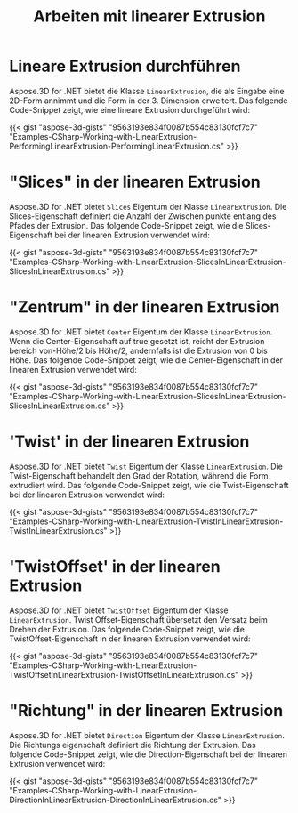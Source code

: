 ﻿---
title: Arbeiten mit linearer Extrusion
type: docs
weight: 110
url: /de/net/working-with-linear-extrusion/
description: Aspose.3D for .NET bietet die LinearExtrusion-Klasse, die als Eingabe eine 2D-Form annimmt und die Form in der 3. Dimension erweitert.
---
# **Lineare Extrusion durchführen**
Aspose.3D for .NET bietet die Klasse `LinearExtrusion`, die als Eingabe eine 2D-Form annimmt und die Form in der 3. Dimension erweitert. Das folgende Code-Snippet zeigt, wie eine lineare Extrusion durchgeführt wird:



{{< gist "aspose-3d-gists" "9563193e834f0087b554c83130fcf7c7" "Examples-CSharp-Working-with-LinearExtrusion-PerformingLinearExtrusion-PerformingLinearExtrusion.cs" >}}
# **"Slices" in der linearen Extrusion**
Aspose.3D for .NET bietet `Slices` Eigentum der Klasse `LinearExtrusion`. Die Slices-Eigenschaft definiert die Anzahl der Zwischen punkte entlang des Pfades der Extrusion. Das folgende Code-Snippet zeigt, wie die Slices-Eigenschaft bei der linearen Extrusion verwendet wird:



{{< gist "aspose-3d-gists" "9563193e834f0087b554c83130fcf7c7" "Examples-CSharp-Working-with-LinearExtrusion-SlicesInLinearExtrusion-SlicesInLinearExtrusion.cs" >}}
# **"Zentrum" in der linearen Extrusion**
Aspose.3D for .NET bietet `Center` Eigentum der Klasse `LinearExtrusion`. Wenn die Center-Eigenschaft auf true gesetzt ist, reicht der Extrusion bereich von-Höhe/2 bis Höhe/2, andernfalls ist die Extrusion von 0 bis Höhe. Das folgende Code-Snippet zeigt, wie die Center-Eigenschaft in der linearen Extrusion verwendet wird:



{{< gist "aspose-3d-gists" "9563193e834f0087b554c83130fcf7c7" "Examples-CSharp-Working-with-LinearExtrusion-SlicesInLinearExtrusion-SlicesInLinearExtrusion.cs" >}}
# **'Twist' in der linearen Extrusion**
Aspose.3D for .NET bietet `Twist` Eigentum der Klasse `LinearExtrusion`. Die Twist-Eigenschaft behandelt den Grad der Rotation, während die Form extrudiert wird. Das folgende Code-Snippet zeigt, wie die Twist-Eigenschaft bei der linearen Extrusion verwendet wird:



{{< gist "aspose-3d-gists" "9563193e834f0087b554c83130fcf7c7" "Examples-CSharp-Working-with-LinearExtrusion-TwistInLinearExtrusion-TwistInLinearExtrusion.cs" >}}
# **'TwistOffset' in der linearen Extrusion**
Aspose.3D for .NET bietet `TwistOffset` Eigentum der Klasse `LinearExtrusion`. Twist Offset-Eigenschaft übersetzt den Versatz beim Drehen der Extrusion. Das folgende Code-Snippet zeigt, wie die TwistOffset-Eigenschaft in der linearen Extrusion verwendet wird:



{{< gist "aspose-3d-gists" "9563193e834f0087b554c83130fcf7c7" "Examples-CSharp-Working-with-LinearExtrusion-TwistOffsetInLinearExtrusion-TwistOffsetInLinearExtrusion.cs" >}}
# **"Richtung" in der linearen Extrusion**
Aspose.3D for .NET bietet `Direction` Eigentum der Klasse `LinearExtrusion`. Die Richtungs eigenschaft definiert die Richtung der Extrusion. Das folgende Code-Snippet zeigt, wie die Direction-Eigenschaft bei der linearen Extrusion verwendet wird:



{{< gist "aspose-3d-gists" "9563193e834f0087b554c83130fcf7c7" "Examples-CSharp-Working-with-LinearExtrusion-DirectionInLinearExtrusion-DirectionInLinearExtrusion.cs" >}}
